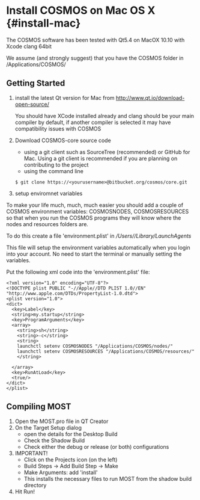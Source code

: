 # Install COSMOS on Mac OS X {#install-mac}

The COSMOS software has been tested with Qt5.4 on MacOX 10.10 
with Xcode clang 64bit

We assume (and strongly suggest) that you have the COSMOS folder in 
/Applications/COSMOS/

## Getting Started

1. install the latest Qt version for Mac from 
	http://www.qt.io/download-open-source/

	You should have XCode installed already and clang should 
	be your main compiler by default, if another compiler
	is selected it may have compatibility issues with COSMOS

2. Download COSMOS-core source code
	- using a git client such as SourceTree (recommended) or GitHub for Mac. Using a git client is recommended if you are planning on contributing to the project
	- using the command line
	```
	$ git clone https://<yourusername>@bitbucket.org/cosmos/core.git
	```
3. setup enviromnet variables

To make your life much, much, much easier you should add a couple of
COSMOS environment variables: COSMOSNODES, COSMOSRESOURCES so that when you run the COSMOS programs they will know where the nodes and resources folders are.

To do this create a file 'environment.plist' in */Users/<user>/Library/LaunchAgents*

This file will setup the environment variables automatically when 
you login into your account. No need to start the terminal or 
manually setting the variables.

Put the following xml code into the 'environment.plist' file:

```
<?xml version="1.0" encoding="UTF-8"?>
<!DOCTYPE plist PUBLIC "-//Apple//DTD PLIST 1.0//EN" "http://www.apple.com/DTDs/PropertyList-1.0.dtd">
<plist version="1.0">
<dict>
  <key>Label</key>
  <string>my.startup</string>
  <key>ProgramArguments</key>
  <array>
    <string>sh</string>
    <string>-c</string>
    <string>
    launchctl setenv COSMOSNODES "/Applications/COSMOS/nodes/"
    launchctl setenv COSMOSRESOURCES "/Applications/COSMOS/resources/"
    </string>

  </array>
  <key>RunAtLoad</key>
  <true/>
</dict>
</plist>
```



Compiling MOST
--------------
1. Open the MOST.pro file in QT Creator
2. On the Target Setup dialog
	- open the details for the Desktop Build
	- Check the Shadow Build
	- Check either the debug or release (or both) configurations
3. IMPORTANT! 
	- Click on the Projects icon (on the left)
	- Build Steps -> Add Build Step -> Make
	- Make Arguments: add 'install'
	- This installs the necessary files to run MOST from the shadow build directory
4. Hit Run!